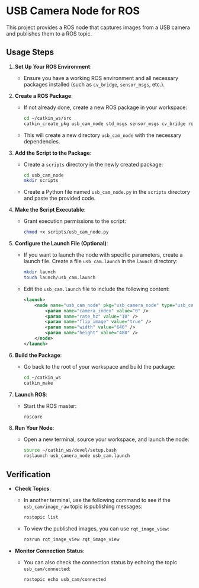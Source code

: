 # USB Camera Node for ROS

This project provides a ROS node that captures images from a USB camera and publishes them to a ROS topic.

## Usage Steps

1. **Set Up Your ROS Environment**:
   - Ensure you have a working ROS environment and all necessary packages installed (such as `cv_bridge`, `sensor_msgs`, etc.).

2. **Create a ROS Package**:
   - If not already done, create a new ROS package in your workspace:
     ```bash
     cd ~/catkin_ws/src
     catkin_create_pkg usb_cam_node std_msgs sensor_msgs cv_bridge rospy
     ```
   - This will create a new directory `usb_cam_node` with the necessary dependencies.

3. **Add the Script to the Package**:
   - Create a `scripts` directory in the newly created package:
     ```bash
     cd usb_cam_node
     mkdir scripts
     ```
   - Create a Python file named `usb_cam_node.py` in the `scripts` directory and paste the provided code.

4. **Make the Script Executable**:
   - Grant execution permissions to the script:
     ```bash
     chmod +x scripts/usb_cam_node.py
     ```

5. **Configure the Launch File (Optional)**:
   - If you want to launch the node with specific parameters, create a launch file. Create a file `usb_cam.launch` in the `launch` directory:
     ```bash
     mkdir launch
     touch launch/usb_cam.launch
     ```
   - Edit the `usb_cam.launch` file to include the following content:
     ```xml
     <launch>
         <node name="usb_cam_node" pkg="usb_camera_node" type="usb_cam_node.py" output="screen">
             <param name="camera_index" value="0" />
             <param name="rate_hz" value="10" />
             <param name="flip_image" value="true" />
             <param name="width" value="640" />
             <param name="height" value="480" />
         </node>
     </launch>
     ```

6. **Build the Package**:
   - Go back to the root of your workspace and build the package:
     ```bash
     cd ~/catkin_ws
     catkin_make
     ```

7. **Launch ROS**:
   - Start the ROS master:
     ```bash
     roscore
     ```

8. **Run Your Node**:
   - Open a new terminal, source your workspace, and launch the node:
     ```bash
     source ~/catkin_ws/devel/setup.bash
     roslaunch usb_camera_node usb_cam.launch
     ```

## Verification

- **Check Topics**:
  - In another terminal, use the following command to see if the `usb_cam/image_raw` topic is publishing messages:
    ```bash
    rostopic list
    ```
  - To view the published images, you can use `rqt_image_view`:
    ```bash
    rosrun rqt_image_view rqt_image_view
    ```

- **Monitor Connection Status**:
  - You can also check the connection status by echoing the topic `usb_cam/connected`:
    ```bash
    rostopic echo usb_cam/connected
    ```

